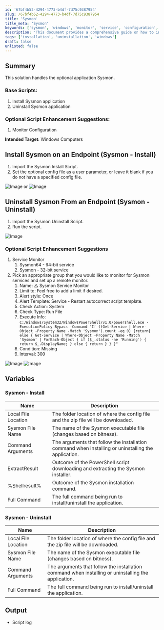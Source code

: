 ```yaml
---
id: '67bf4b52-4294-4773-b4df-7d75c9387954'
slug: /67bf4b52-4294-4773-b4df-7d75c9387954
title: 'Sysmon'
title_meta: 'Sysmon'
keywords: ['sysmon', 'windows', 'monitor', 'service', 'configuration', 'installation', 'uninstallation', 'endpoint']
description: 'This document provides a comprehensive guide on how to install and uninstall the Sysmon application on Windows computers, including optional enhancements for monitoring configurations and services. It covers the necessary scripts, parameters, and variables required for effective deployment and management of Sysmon.'
tags: ['installation', 'uninstallation', 'windows']
draft: false
unlisted: false
---
```


## Summary

This solution handles the optional application Sysmon.

### Base Scripts:
1. Install Sysmon application
2. Uninstall Sysmon application

### Optional Script Enhancement Suggestions:
1. Monitor Configuration

**Intended Target:** Windows Computers

## Install Sysmon on an Endpoint (Sysmon - Install)

1. Import the Sysmon Install Script.
2. Set the optional config file as a user parameter, or leave it blank if you do not have a specified config file.

![Image](../../static/img/Sysmon/image_1.png) or ![Image](../../static/img/Sysmon/image_2.png)

## Uninstall Sysmon From an Endpoint (Sysmon - Uninstall)

1. Import the Sysmon Uninstall Script.
2. Run the script.

![Image](../../static/img/Sysmon/image_3.png)

### Optional Script Enhancement Suggestions

1. Service Monitor
   1. Sysmon64 - 64-bit service
   2. Sysmon - 32-bit service
2. Pick an appropriate group that you would like to monitor for Sysmon services and set up a remote monitor.
   1. Name: △ Sysmon Service Monitor
   2. Limit to: Feel free to add a limit if desired.
   3. Alert style: Once
   4. Alert Template: Service - Restart autocorrect script template.
   5. Check Action: System
   6. Check Type: Run File
   7. Execute Info: `C:/Windows/System32/WindowsPowerShell/v1.0/powershell.exe -ExecutionPolicy Bypass -Command "If ((Get-Service | Where-Object -Property Name -Match 'Sysmon').count -eq 0) {return} else { Get-Service | Where-Object -Property Name -Match 'Sysmon' | ForEach-Object { if ($_.status -ne 'Running') { return $_.DisplayName; } else { return } } }"`
   8. Condition: Missing
   9. Interval: 300

![Image](../../static/img/Sysmon/image_4.png) ![Image](../../static/img/Sysmon/image_5.png)

## Variables

### Sysmon - Install

| Name                  | Description                                                                                         |
|-----------------------|-----------------------------------------------------------------------------------------------------|
| Local File Location    | The folder location of where the config file and the zip file will be downloaded.                  |
| Sysmon File Name      | The name of the Sysmon executable file (changes based on bitness).                                 |
| Command Arguments      | The arguments that follow the installation command when installing or uninstalling the application. |
| ExtractResult         | Outcome of the PowerShell script downloading and extracting the Sysmon installer.                  |
| %Shellresult%         | Outcome of the Sysmon installation command.                                                         |
| Full Command          | The full command being run to install/uninstall the application.                                    |

### Sysmon - Uninstall

| Name                  | Description                                                                                         |
|-----------------------|-----------------------------------------------------------------------------------------------------|
| Local File Location    | The folder location of where the config file and the zip file will be downloaded.                  |
| Sysmon File Name      | The name of the Sysmon executable file (changes based on bitness).                                 |
| Command Arguments      | The arguments that follow the installation command when installing or uninstalling the application. |
| Full Command          | The full command being run to install/uninstall the application.                                    |

## Output

- Script log


